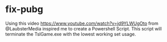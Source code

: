 # fix-pubg
Using this video https://www.youtube.com/watch?v=jd9YLWUgOto from @LaubsterMedia inspired me to create a Powershell Script. This script will terminate the TslGame.exe with the lowest working set usage.

